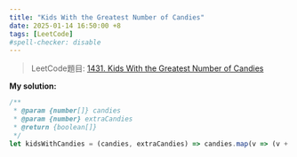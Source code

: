 ```yaml
---
title: "Kids With the Greatest Number of Candies"
date: 2025-01-14 16:50:00 +8
tags: [LeetCode]
#spell-checker: disable
---
```


> LeetCode題目: [1431. Kids With the Greatest Number of Candies](https://leetcode.com/problems/kids-with-the-greatest-number-of-candies/description/?envType=study-plan-v2&envId=leetcode-75)

**My solution:**
```js
/**
 * @param {number[]} candies
 * @param {number} extraCandies
 * @return {boolean[]}
 */
let kidsWithCandies = (candies, extraCandies) => candies.map(v => (v + extraCandies) >= Math.max(...candies) ? true : false );
```
